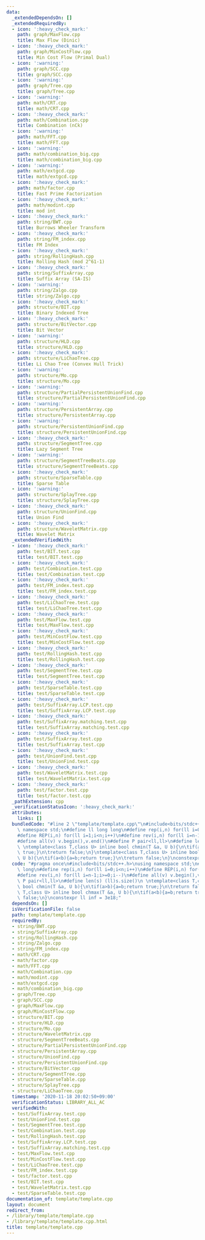 ```yaml
---
data:
  _extendedDependsOn: []
  _extendedRequiredBy:
  - icon: ':heavy_check_mark:'
    path: graph/MaxFlow.cpp
    title: Max Flow (Dinic)
  - icon: ':heavy_check_mark:'
    path: graph/MinCostFlow.cpp
    title: Min Cost Flow (Primal Dual)
  - icon: ':warning:'
    path: graph/SCC.cpp
    title: graph/SCC.cpp
  - icon: ':warning:'
    path: graph/Tree.cpp
    title: graph/Tree.cpp
  - icon: ':warning:'
    path: math/CRT.cpp
    title: math/CRT.cpp
  - icon: ':heavy_check_mark:'
    path: math/Combination.cpp
    title: Combination (nCk)
  - icon: ':warning:'
    path: math/FFT.cpp
    title: math/FFT.cpp
  - icon: ':warning:'
    path: math/combination_big.cpp
    title: math/combination_big.cpp
  - icon: ':warning:'
    path: math/extgcd.cpp
    title: math/extgcd.cpp
  - icon: ':heavy_check_mark:'
    path: math/factor.cpp
    title: Fast Prime Factorization
  - icon: ':heavy_check_mark:'
    path: math/modint.cpp
    title: mod int
  - icon: ':heavy_check_mark:'
    path: string/BWT.cpp
    title: Burrows Wheeler Transform
  - icon: ':heavy_check_mark:'
    path: string/FM_index.cpp
    title: FM Index
  - icon: ':heavy_check_mark:'
    path: string/RollingHash.cpp
    title: Rolling Hash (mod 2^61-1)
  - icon: ':heavy_check_mark:'
    path: string/SuffixArray.cpp
    title: Suffix Array (SA-IS)
  - icon: ':warning:'
    path: string/Zalgo.cpp
    title: string/Zalgo.cpp
  - icon: ':heavy_check_mark:'
    path: structure/BIT.cpp
    title: Binary Indexed Tree
  - icon: ':heavy_check_mark:'
    path: structure/BitVector.cpp
    title: Bit Vector
  - icon: ':warning:'
    path: structure/HLD.cpp
    title: structure/HLD.cpp
  - icon: ':heavy_check_mark:'
    path: structure/LiChaoTree.cpp
    title: Li Chao Tree (Convex Hull Trick)
  - icon: ':warning:'
    path: structure/Mo.cpp
    title: structure/Mo.cpp
  - icon: ':warning:'
    path: structure/PartialPersistentUnionFind.cpp
    title: structure/PartialPersistentUnionFind.cpp
  - icon: ':warning:'
    path: structure/PersistentArray.cpp
    title: structure/PersistentArray.cpp
  - icon: ':warning:'
    path: structure/PersistentUnionFind.cpp
    title: structure/PersistentUnionFind.cpp
  - icon: ':heavy_check_mark:'
    path: structure/SegmentTree.cpp
    title: Lazy Segment Tree
  - icon: ':warning:'
    path: structure/SegmentTreeBeats.cpp
    title: structure/SegmentTreeBeats.cpp
  - icon: ':heavy_check_mark:'
    path: structure/SparseTable.cpp
    title: Sparse Table
  - icon: ':warning:'
    path: structure/SplayTree.cpp
    title: structure/SplayTree.cpp
  - icon: ':heavy_check_mark:'
    path: structure/UnionFind.cpp
    title: Union Find
  - icon: ':heavy_check_mark:'
    path: structure/WaveletMatrix.cpp
    title: Wavelet Matrix
  _extendedVerifiedWith:
  - icon: ':heavy_check_mark:'
    path: test/BIT.test.cpp
    title: test/BIT.test.cpp
  - icon: ':heavy_check_mark:'
    path: test/Combination.test.cpp
    title: test/Combination.test.cpp
  - icon: ':heavy_check_mark:'
    path: test/FM_index.test.cpp
    title: test/FM_index.test.cpp
  - icon: ':heavy_check_mark:'
    path: test/LiChaoTree.test.cpp
    title: test/LiChaoTree.test.cpp
  - icon: ':heavy_check_mark:'
    path: test/MaxFlow.test.cpp
    title: test/MaxFlow.test.cpp
  - icon: ':heavy_check_mark:'
    path: test/MinCostFlow.test.cpp
    title: test/MinCostFlow.test.cpp
  - icon: ':heavy_check_mark:'
    path: test/RollingHash.test.cpp
    title: test/RollingHash.test.cpp
  - icon: ':heavy_check_mark:'
    path: test/SegmentTree.test.cpp
    title: test/SegmentTree.test.cpp
  - icon: ':heavy_check_mark:'
    path: test/SparseTable.test.cpp
    title: test/SparseTable.test.cpp
  - icon: ':heavy_check_mark:'
    path: test/SuffixArray.LCP.test.cpp
    title: test/SuffixArray.LCP.test.cpp
  - icon: ':heavy_check_mark:'
    path: test/SuffixArray.matching.test.cpp
    title: test/SuffixArray.matching.test.cpp
  - icon: ':heavy_check_mark:'
    path: test/SuffixArray.test.cpp
    title: test/SuffixArray.test.cpp
  - icon: ':heavy_check_mark:'
    path: test/UnionFind.test.cpp
    title: test/UnionFind.test.cpp
  - icon: ':heavy_check_mark:'
    path: test/WaveletMatrix.test.cpp
    title: test/WaveletMatrix.test.cpp
  - icon: ':heavy_check_mark:'
    path: test/factor.test.cpp
    title: test/factor.test.cpp
  _pathExtension: cpp
  _verificationStatusIcon: ':heavy_check_mark:'
  attributes:
    links: []
  bundledCode: "#line 2 \"template/template.cpp\"\n#include<bits/stdc++.h>\nusing\
    \ namespace std;\n#define ll long long\n#define rep(i,n) for(ll i=0;i<n;i++)\n\
    #define REP(i,n) for(ll i=1;i<n;i++)\n#define rev(i,n) for(ll i=n-1;i>=0;i--)\n\
    #define all(v) v.begin(),v.end()\n#define P pair<ll,ll>\n#define len(s) (ll)s.size()\n\
    \ \ntemplate<class T,class U> inline bool chmin(T &a, U b){\n\tif(a>b){a=b;return\
    \ true;}\n\treturn false;\n}\ntemplate<class T,class U> inline bool chmax(T &a,\
    \ U b){\n\tif(a<b){a=b;return true;}\n\treturn false;\n}\nconstexpr ll inf = 3e18;\n"
  code: "#pragma once\n#include<bits/stdc++.h>\nusing namespace std;\n#define ll long\
    \ long\n#define rep(i,n) for(ll i=0;i<n;i++)\n#define REP(i,n) for(ll i=1;i<n;i++)\n\
    #define rev(i,n) for(ll i=n-1;i>=0;i--)\n#define all(v) v.begin(),v.end()\n#define\
    \ P pair<ll,ll>\n#define len(s) (ll)s.size()\n \ntemplate<class T,class U> inline\
    \ bool chmin(T &a, U b){\n\tif(a>b){a=b;return true;}\n\treturn false;\n}\ntemplate<class\
    \ T,class U> inline bool chmax(T &a, U b){\n\tif(a<b){a=b;return true;}\n\treturn\
    \ false;\n}\nconstexpr ll inf = 3e18;"
  dependsOn: []
  isVerificationFile: false
  path: template/template.cpp
  requiredBy:
  - string/BWT.cpp
  - string/SuffixArray.cpp
  - string/RollingHash.cpp
  - string/Zalgo.cpp
  - string/FM_index.cpp
  - math/CRT.cpp
  - math/factor.cpp
  - math/FFT.cpp
  - math/Combination.cpp
  - math/modint.cpp
  - math/extgcd.cpp
  - math/combination_big.cpp
  - graph/Tree.cpp
  - graph/SCC.cpp
  - graph/MaxFlow.cpp
  - graph/MinCostFlow.cpp
  - structure/BIT.cpp
  - structure/HLD.cpp
  - structure/Mo.cpp
  - structure/WaveletMatrix.cpp
  - structure/SegmentTreeBeats.cpp
  - structure/PartialPersistentUnionFind.cpp
  - structure/PersistentArray.cpp
  - structure/UnionFind.cpp
  - structure/PersistentUnionFind.cpp
  - structure/BitVector.cpp
  - structure/SegmentTree.cpp
  - structure/SparseTable.cpp
  - structure/SplayTree.cpp
  - structure/LiChaoTree.cpp
  timestamp: '2020-11-18 20:02:50+09:00'
  verificationStatus: LIBRARY_ALL_AC
  verifiedWith:
  - test/SuffixArray.test.cpp
  - test/UnionFind.test.cpp
  - test/SegmentTree.test.cpp
  - test/Combination.test.cpp
  - test/RollingHash.test.cpp
  - test/SuffixArray.LCP.test.cpp
  - test/SuffixArray.matching.test.cpp
  - test/MaxFlow.test.cpp
  - test/MinCostFlow.test.cpp
  - test/LiChaoTree.test.cpp
  - test/FM_index.test.cpp
  - test/factor.test.cpp
  - test/BIT.test.cpp
  - test/WaveletMatrix.test.cpp
  - test/SparseTable.test.cpp
documentation_of: template/template.cpp
layout: document
redirect_from:
- /library/template/template.cpp
- /library/template/template.cpp.html
title: template/template.cpp
---
```

